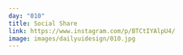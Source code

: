 ```yaml
---
day: "010"
title: Social Share
link: https://www.instagram.com/p/BTCtIYAlpU4/
image: images/dailyuidesign/010.jpg
---
```

